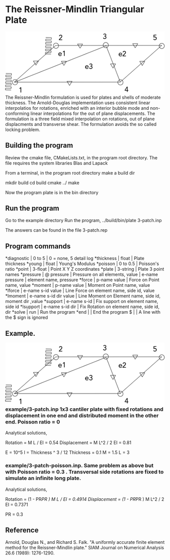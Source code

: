 
# The Reissner-Mindlin Triangular Plate
<img style="float: left;" src="resource/3-plate.png">

The Reissner-Mindlin formulation is used for plates and shells of moderate thickness. The Arnold-Douglas implementation uses consistent linear interpolatios for rotations, enriched with an interior bubble mode and non-conforming linear interpolations for the out of plane displacements. The formulation is a three field mixed interpolation on rotations, out of plane displacments and transverse shear. The formulation avoids the so called locking problem.

## Building the program
Review the cmake file, CMakeLists.txt, in the program root directory.
The file requires the system libraries Blas and Lapack

From a terminal, in the program root directory make a build dir

mkdir build
cd    build
cmake ../
make

Now the program plate is in the bin directory
## Run the program

Go to the example directory
Run the program,
../build/bin/plate 3-patch.inp

The answers can be found in the file 3-patch.rep

## Program commands

*diagnostic | 0 to 5 | 0 = none, 5 detail log
*thickness  | float  | Plate thickness
*young      | float  | Young's Modulus
*poisson    | 0 to 0.5 | Poisson's ratio
*point      | 3-float  | Point X Y Z coordinates
*plate      | 3-string | Plate 3 point names
*pressure   | @ pressure  | Pressure on all elements, value
            | e-name pressure | element name, pressure
*force      | p-name value | Force on Point name, value
*moment     | p-name value | Moment on Point name, value
*lforce     | e-name s-id value | Line Force on element name, side id, value
*lmoment    | e-name s-id dir value | Line Moment on Element name, side id, moment dir ,value
*support    | e-name s-id  | Fix support on element name, side id
*lsupport   | e-name s-id dir | Fix Rotation on element name, side id, dir
*solve | run | Run the program
*end | | End the program
$ | | A line with the $ sign is ignored

## Example. 

<img style="float: left;" src="resource/3-plate.png">

### example/3-patch.inp 1x3 cantiler plate with fixed rotations and displacement in one end and distributed moment in the other end. Poisson ratio  = 0

Analytical solutions,

Rotation     = M L / EI       = 0.54
Displacement = M L^2 / 2 EI   = 0.81

E = 10^5
I = Thickness ^ 3 / 12
Thickness = 0.1
M = 1.5
L = 3
### example/3-patch-poisson.inp. Same problem as above but with Poisson ratio = 0.3 . Transversal side rotations are fixed to simulate an infinite long plate.

Analytical solutions,

Rotation     = (1 - PR*PR ) M L / EI       = 0.4914
Displacement = (1 - PR*PR ) M L^2 / 2 EI   = 0.7371

PR = 0.3


## Reference
Arnold, Douglas N., and Richard S. Falk. "A uniformly accurate finite element method for the Reissner-Mindlin plate." SIAM Journal on Numerical Analysis 26.6 (1989): 1276-1290.